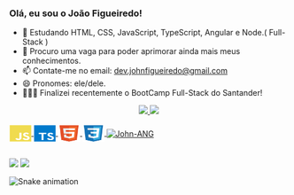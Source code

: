 ### Olá, eu sou o João Figueiredo!

- 🌱 Estudando HTML, CSS, JavaScript, TypeScript, Angular e Node.( Full-Stack )
- 👯 Procuro uma vaga para poder aprimorar ainda mais meus conhecimentos. 
- 📫 Contate-me no email: dev.johnfigueiredo@gmail.com
- 😄 Pronomes: ele/dele.
- 👨🏽‍💻 Finalizei recentemente o BootCamp Full-Stack do Santander!

<div align="center">
  <a href="https://github.com/JohnFigueiredu">
  <img height="180em" src="https://github-readme-stats.vercel.app/api?username=JohnFigueiredu&show_icons=true&theme=tokyonight&include_all_commits=true&count_private=true"/>
  <img height="180em" src="https://github-readme-stats.vercel.app/api/top-langs/?username=JohnFigueiredu&layout=compact&langs_count=7&theme=tokyonight"/>
</div>


<div style="display: inline_block"><br>
  <img align="center" alt="John-Js" height="30" width="40" src="https://raw.githubusercontent.com/devicons/devicon/master/icons/javascript/javascript-plain.svg">
  <img align="center" alt="John-Ts" height="30" width="40" src="https://raw.githubusercontent.com/devicons/devicon/master/icons/typescript/typescript-plain.svg">
  <img align="center" alt="John-HTML" height="30" width="40" src="https://raw.githubusercontent.com/devicons/devicon/master/icons/html5/html5-original.svg">
  <img align="center" alt="John-CSS" height="30" width="40" src="https://raw.githubusercontent.com/devicons/devicon/master/icons/css3/css3-original.svg">
  <img align="center" alt="John-ANG" height="30" width="40" src="https://cdn.jsdelivr.net/gh/devicons/devicon/icons/angularjs/angularjs-original.svg">          
</div>

##

<div> 
  <a href = "mailto:dev.johnfigueiredo@gmail.com"><img src="https://img.shields.io/badge/-Gmail-%23333?style=for-the-badge&logo=gmail&logoColor=white" target="_blank"></a>
  <a href="https://www.linkedin.com/in/jo%C3%A3o-paulo-nunes-figueiredo-4a26181a1/" target="_blank"><img src="https://img.shields.io/badge/-LinkedIn-%230077B5?style=for-the-badge&logo=linkedin&logoColor=white" target="_blank"></a>
</div>

![Snake animation](https://github.com/JohnFigueiredu/JohnFigueiredu/blob/output/github-contribution-grid-snake.svg)
